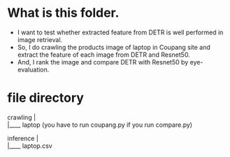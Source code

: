 # What is this folder.

- I want to test whether extracted feature from DETR is well performed in image retrieval.
- So, I do crawling the products image of laptop in Coupang site and extract the feature of each image from DETR and Resnet50.
- And, I rank the image and compare DETR with Resnet50 by eye-evaluation.

# file directory

crawling
     |  
     |____ laptop (you have to run coupang.py if you run compare.py)

inference
     |  
     |____ laptop.csv

  
